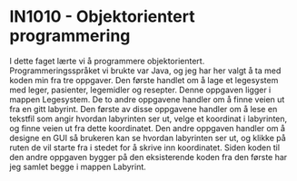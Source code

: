 # IN1010 - Objektorientert programmering

I dette faget lærte vi å programmere objektorientert. Programmeringsspråket vi
brukte var Java, og jeg har her valgt å ta med koden min fra tre oppgaver. Den
første handlet om å lage et legesystem med leger, pasienter, legemidler og
resepter. Denne oppgaven ligger i mappen Legesystem. De to andre oppgavene
handler om å finne veien ut fra en gitt labyrint. Den første av disse oppgavene
handler om å lese en tekstfil som angir hvordan labyrinten ser ut, velge et
koordinat i labyrinten, og finne veien ut fra dette koordinatet. Den andre
oppgaven handler om å designe en GUI så brukeren kan se hvordan labyrinten ser
ut, og klikke på ruten de vil starte fra i stedet for å skrive inn koordinatet.
Siden koden til den andre oppgaven bygger på den eksisterende koden fra den
første har jeg samlet begge i mappen Labyrint.